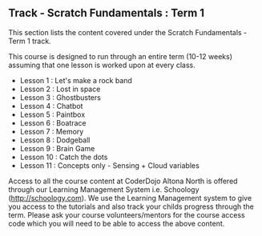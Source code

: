 
## Track - Scratch Fundamentals : Term 1

This section lists the content covered under the Scratch Fundamentals - Term 1 track.

This course is designed to run through an entire term (10-12 weeks) assuming that one lesson is worked upon at every class. 

- Lesson 1  : Let's make a rock band
- Lesson 2  : Lost in space
- Lesson 3  : Ghostbusters
- Lesson 4  : Chatbot
- Lesson 5  : Paintbox
- Lesson 6  : Boatrace
- Lesson 7  : Memory
- Lesson 8  : Dodgeball
- Lesson 9  : Brain Game
- Lesson 10 : Catch the dots
- Lesson 11 : Concepts only - Sensing + Cloud variables

Access to all the course content at CoderDojo Altona North is offered through our Learning Management System i.e. Schoology (http://schoology.com). We use the Learning Management system to give you access to the tutorials and also track your childs progress through the term. Please ask your course volunteers/mentors for the course access code which you will need to be able to access the above content. 
